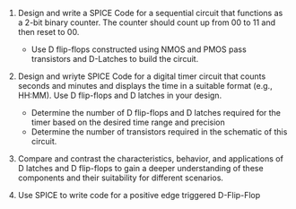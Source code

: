 1. Design and write a SPICE Code for a sequential circuit that functions as a 2-bit binary counter. The counter should count up from 00 to 11 and then reset to 00.
    - Use D flip-flops constructed using NMOS and PMOS pass transistors and D-Latches to build the circuit.

2. Design and wriyte SPICE Code for a digital timer circuit that counts seconds and minutes and displays the time in a suitable format (e.g., HH:MM). Use D flip-flops and D latches in your design.
    - Determine the number of D flip-flops and D latches required for the timer based on the desired time range and precision
    - Determine the number of transistors required in the schematic of this circuit.

3. Compare and contrast the characteristics, behavior, and applications of D latches and D flip-flops to gain a deeper understanding of these components and their suitability for different scenarios.

4. Use SPICE to write code for a positive edge triggered D-Flip-Flop
